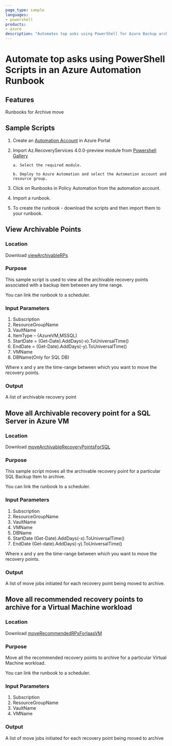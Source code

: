```yaml
---
page_type: sample
languages:
- powershell
products:
- azure
description: "Automates top asks using PowerShell for Azure Backup archive feature"
---
```


# Automate top asks using PowerShell Scripts in an Azure Automation Runbook

## Features
Runbooks for Archive move

## Sample Scripts 

1. Create an [Automation Account](https://ms.portal.azure.com/#blade/HubsExtension/BrowseResource/resourceType/Microsoft.Automation%2FAutomationAccounts) in Azure Portal
2. Import Az.RecoveryServices 4.0.0-preview module from [Powershell Gallery](https://www.powershellgallery.com/packages/Az.RecoveryServices/4.0.0-preview)
       
       a. Select the required module.
       
       b. Deploy to Azure Automation and select the Automation account and resource group.
3. Click on Runbooks in Policy Automation from the automation account.
4. Import a runbook.
5. To create the runbook - download the scripts and then import them to your runbook.

 
## View Archivable Points 

### Location

Download [viewArchivableRPs](https://github.com/hiaga/Az.RecoveryServices/blob/master/ArchiveFeatureSupport/ViewArchivableRPsInRunbook.ps1)

### Purpose 

This sample script is used to view all the archivable recovery points associated with a backup item between any time range. 

You can link the runbook to a scheduler.

### Input Parameters  

1. Subscription 
2. ResourceGroupName 
3. VaultName 
4. ItemType – {AzureVM,MSSQL) 
5. StartDate = (Get-Date).AddDays(-x).ToUniversalTime()  
6. EndDate = (Get-Date).AddDays(-y).ToUniversalTime() 
7. VMName
8. DBName(Only for SQL DB)  

Where x and y are the time-range between which you want to move the recovery points. 


### Output 

A list of archivable recovery point 
 

## Move all Archivable recovery point for a SQL Server in Azure VM 

### Location 
Download [moveArchivableRecoveryPointsForSQL](https://github.com/hiaga/Az.RecoveryServices/blob/master/ArchiveFeatureSupport/RunbookMoveArchivableRPinSQL.ps1)

### Purpose

This sample script moves all the archivable recovery point for a particular SQL Backup Item to archive. 
 
You can link the runbook to a scheduler.

### Input Parameters 

1. Subscription 
2. ResourceGroupName 
3. VaultName 
4. VMName
5. DBName
6. StartDate (Get-Date).AddDays(-x).ToUniversalTime() 
7. EndDate (Get-date).AddDays(-y).ToUniversalTime() 

Where x and y are the time-range between which you want to move the recovery points. 

 
### Output 

A list of move jobs initiated for each recovery point being moved to archive. 
  

## Move all recommended recovery points to archive for a Virtual Machine workload 

### Location 

Download [moveRecommendedRPsForIaasVM](https://github.com/hiaga/Az.RecoveryServices/blob/master/ArchiveFeatureSupport/MoveRecommendedRPsForVMinRunbook.ps1)


### Purpose

Move all the recommended recovery points to archive for a particular Virtual Machine workload. 

You can link the runbook to a scheduler.

### Input Parameters 

1. Subscription 
2. ResourceGroupName 
3. VaultName 
4. VMName


### Output 

A list of move jobs initiated for each recovery point being moved to archive 
 
